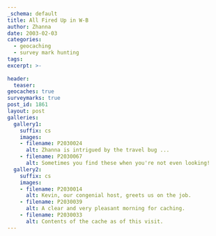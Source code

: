 ```yaml
---
_schema: default
title: All Fired Up in W-B
author: Zhanna
date: 2003-02-03
categories:
  - geocaching
  - survey mark hunting
tags:
excerpt: >- 
  
header:
  teaser:
geocaches: true
surveymarks: true
post_id: 1861
layout: post
galleries:
  gallery1:
    suffix: cs 
    images:
    - filename: P2030024
      alt: Zhanna is intrigued by the travel bug ...
    - filename: P2030067  
      alt: Sometimes you find these when you're not even looking!  
  gallery2:
    suffix: cs 
    images:
    - filename: P2030014
      alt: Kevin, our congenial host, greets us on the job.
    - filename: P2030039
      alt: A clear and very pleasant morning for caching.  
    - filename: P2030033
      alt: Contents of the cache as of this visit.          
---
```


